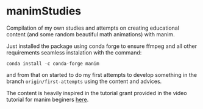 # manimStudies

Compilation of my own studies and attempts on creating educational content (and some random beautiful math animations) with manim.

Just installed the package using conda forge to ensure ffmpeg and all other requirements seamless instalation with the command:

`conda install -c conda-forge manim`

and from that on started to do my first attempts to develop something in the branch `origin/first-attempts` using the content and advices.
 
The content is heavily inspired in the tutorial grant provided in the video tutorial for manim beginers [here](https://youtu.be/rbu7Zu5X1zI?si=QvxhYIfK4_APWjJh).
